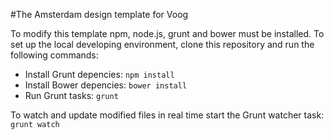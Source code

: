 #The Amsterdam design template for Voog

To modify this template npm, node.js, grunt and bower must be installed.
To set up the local developing environment, clone this repository and run the following commands:

* Install Grunt depencies: ```npm install```
* Install Bower depencies: ```bower install```
* Run Grunt tasks: ```grunt```

To watch and update modified files in real time start the Grunt watcher task: ```grunt watch```